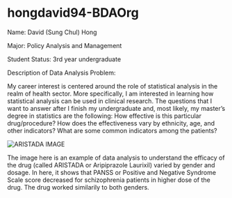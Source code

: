 # hongdavid94-BDAOrg

Name: David (Sung Chul) Hong

Major: Policy Analysis and Management

Student Status: 3rd year undergraduate


Description of Data Analysis Problem:

My career interest is centered around the role of statistical analysis in the realm of health sector. More specifically, I am interested in learning how statistical analysis can be used in clinical research. The questions that I want to answer after I finish my undergraduate and, most likely, my master’s degree in statistics are the following: How effective is this particular drug/procedure? How does the effectiveness vary by ethnicity, age, and other indicators? What are some common indicators among the patients? 

![ARISTADA IMAGE](https://github.com/hongdavid94/hongdavid94-BDAOrg/master/ARISTADA.png)

The image here is an example of data analysis to understand the efficacy of the drug (called ARISTADA or Aripiprazole Laurixil) varied by gender and dosage. In here, it shows that PANSS or Positive and Negative Syndrome Scale score decreased for schizophrenia patients in higher dose of the drug. The drug worked similarily to both genders.

